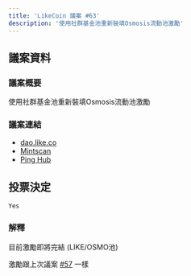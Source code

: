 ```yaml
---
title: 'LikeCoin 議案 #63'
description: '使用社群基金池重新裝填Osmosis流動池激勵'
---
```


## 議案資料

### 議案概要
使用社群基金池重新裝填Osmosis流動池激勵

### 議案連結
- [dao.like.co](https://dao.like.co/proposals/63)
- [Mintscan](https://www.mintscan.io/likecoin/proposals/63)
- [Ping Hub](https://ping.pub/likecoin/gov/63)


## 投票決定
`Yes`

### 解釋
目前激勵即將完結 (LIKE/OSMO池)

激勵跟上次議案 [#57](57) 一樣

